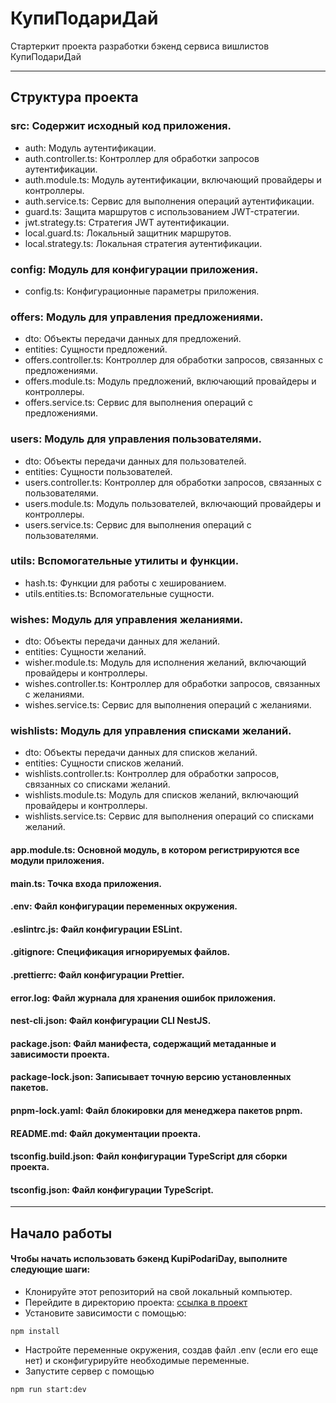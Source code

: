 # КупиПодариДай

Стартеркит проекта разработки бэкенд сервиса вишлистов КупиПодариДай
______
## Структура проекта

###  src: Содержит исходный код приложения.
   * auth: Модуль аутентификации.
   * auth.controller.ts: Контроллер для обработки запросов аутентификации.
   * auth.module.ts: Модуль аутентификации, включающий провайдеры и контроллеры.
   * auth.service.ts: Сервис для выполнения операций аутентификации.
   * guard.ts: Защита маршрутов с использованием JWT-стратегии.
   * jwt.strategy.ts: Стратегия JWT аутентификации.
   * local.guard.ts: Локальный защитник маршрутов.
   * local.strategy.ts: Локальная стратегия аутентификации.
### config: Модуль для конфигурации приложения.
   * config.ts: Конфигурационные параметры приложения.
### offers: Модуль для управления предложениями.
   * dto: Объекты передачи данных для предложений.
   * entities: Сущности предложений.
   * offers.controller.ts: Контроллер для обработки запросов, связанных с предложениями.
   * offers.module.ts: Модуль предложений, включающий провайдеры и контроллеры.
   * offers.service.ts: Сервис для выполнения операций с предложениями.
### users: Модуль для управления пользователями.
   * dto: Объекты передачи данных для пользователей.
   * entities: Сущности пользователей.
   * users.controller.ts: Контроллер для обработки запросов, связанных с пользователями.
   * users.module.ts: Модуль пользователей, включающий провайдеры и контроллеры.
   * users.service.ts: Сервис для выполнения операций с пользователями.
### utils: Вспомогательные утилиты и функции.
   * hash.ts: Функции для работы с хешированием.
   * utils.entities.ts: Вспомогательные сущности.
### wishes: Модуль для управления желаниями.
   * dto: Объекты передачи данных для желаний.
   * entities: Сущности желаний.
   * wisher.module.ts: Модуль для исполнения желаний, включающий провайдеры и контроллеры.
   * wishes.controller.ts: Контроллер для обработки запросов, связанных с желаниями.
   * wishes.service.ts: Сервис для выполнения операций с желаниями.
### wishlists: Модуль для управления списками желаний.
   * dto: Объекты передачи данных для списков желаний.
   * entities: Сущности списков желаний.
   * wishlists.controller.ts: Контроллер для обработки запросов, связанных со списками желаний.
   * wishlists.module.ts: Модуль для списков желаний, включающий провайдеры и контроллеры.
   * wishlists.service.ts: Сервис для выполнения операций со списками желаний.
#### app.module.ts: Основной модуль, в котором регистрируются все модули приложения.
#### main.ts: Точка входа приложения.
#### .env: Файл конфигурации переменных окружения.
#### .eslintrc.js: Файл конфигурации ESLint.
#### .gitignore: Спецификация игнорируемых файлов.
#### .prettierrc: Файл конфигурации Prettier.
#### error.log: Файл журнала для хранения ошибок приложения.
#### nest-cli.json: Файл конфигурации CLI NestJS.
#### package.json: Файл манифеста, содержащий метаданные и зависимости проекта.
#### package-lock.json: Записывает точную версию установленных пакетов.
#### pnpm-lock.yaml: Файл блокировки для менеджера пакетов pnpm.
#### README.md: Файл документации проекта.
#### tsconfig.build.json: Файл конфигурации TypeScript для сборки проекта.
#### tsconfig.json: Файл конфигурации TypeScript.
____
## Начало работы
#### Чтобы начать использовать бэкенд KupiPodariDay, выполните следующие шаги:

* Клонируйте этот репозиторий на свой локальный компьютер.
* Перейдите в директорию проекта: [ссылка в проект](https://github.com/MrKuchkarov/kupipodariday-backend "Github") 
* Установите зависимости с помощью: 
``` 
npm install
```
* Настройте переменные окружения, создав файл .env (если его еще нет) и сконфигурируйте необходимые переменные.
* Запустите сервер с помощью 
``` 
npm run start:dev
```